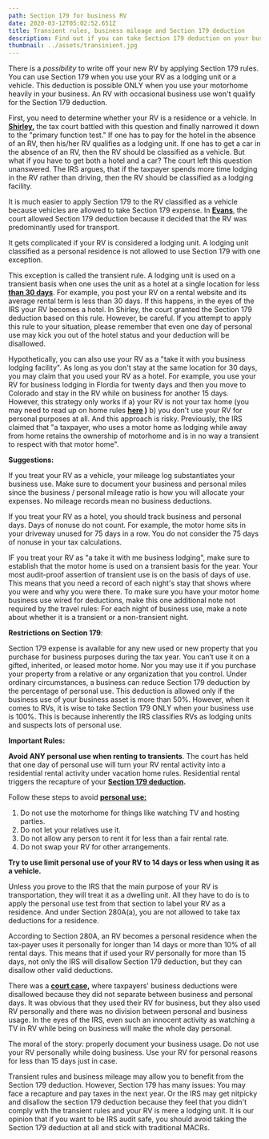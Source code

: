 ```yaml
---
path: Section 179 for business RV
date: 2020-03-12T05:02:52.651Z
title: Transient rules, business mileage and Section 179 deduction
description: Find out if you can take Section 179 deduction on your business motor home
thumbnail: ../assets/transinient.jpg
---
```

There is a *possibility* to write off your new RV by applying Section 179 rules. You can use Section 179 when you use your RV as a lodging unit or a vehicle. This deduction is possible ONLY when you use your motorhome heavily in your business. An RV with occasional business use won't qualify for the Section 179 deduction.

First, you need to determine whether your RV is a residence or a vehicle. In **[Shirley](https://www.leagle.com/decision/200422888aftcm1401197),** the tax court battled with this question and finally narrowed it down to the "primary function test." If one has to pay for the hotel in the absence of an RV, then his/her RV qualifies as a lodging unit. If one has to get a car in the absence of an RV, then the RV should be classified as a vehicle. But what if you have to get both a hotel and a car? The court left this question unanswered. The IRS argues, that if the taxpayer spends more time lodging in the RV rather than driving, then the RV should be classified as a lodging facility.

It is much easier to apply Section 179 to the RV classified as a vehicle because vehicles are allowed to take Section 179 expense. In **[Evans](https://www.forbes.com/sites/anthonynitti/2014/11/22/fathers-business-entitled-to-large-deductions-for-promoting-sons-motocross-activity/?sh=1489714560eb)**, the court allowed Section 179 deduction because it decided that the RV was predominantly used for transport. 

It gets complicated if your RV is considered a lodging unit.  A lodging unit classified as a personal residence is not allowed to use Section 179 with one exception.

This exception is called the transient rule. A lodging unit is used on a transient basis when one uses the unit as a hotel at a single location for less **[than 30 days](https://bradfordtaxinstitute.com/Endnotes/Reg_1_48-1h2ii.pdf)**. For example, you post your RV on a rental website and its average rental term is less than 30 days. If this happens, in the eyes of the IRS your RV becomes a hotel. In Shirley, the court granted the Section 179 deduction based on this rule. However, be careful. If you attempt to apply this rule to your situation, please remember that even one day of personal use may kick you out of the hotel status and your deduction will be disallowed.

Hypothetically, you can also use your RV as a "take it with you business lodging facility". As long as you don't stay at the same location for 30 days, you may claim that you used your RV as a hotel. For example, you use your RV for business lodging in Flordia for twenty days and then you move to Colorado and stay in the RV while on business for another 15 days. However, this strategy only works if a) your RV is not your tax home (you may need to read up on home rules **[here](https://rvtaxgroup.com/blog/business-travel-expenses-for-rv-owners-and-digital-nomads/) )** b) you don't use your RV for personal purposes at all. And this approach is risky.  Previously, the IRS claimed that "a taxpayer, who uses a motor home as lodging while away from home retains the ownership of motorhome and is in no way a transient to respect with that motor home". 

**Suggestions:**

If you treat your RV as a vehicle, your mileage log substantiates your business use. Make sure to document your business and personal miles since the business / personal mileage ratio is how you will allocate your expenses. No mileage records mean no business deductions. 

If you treat your RV as a hotel, you should track business and personal days. Days of nonuse do not count. For example, the motor home sits in your driveway unused for 75 days in a row. You do not consider the 75 days of nonuse in your tax calculations.

IF you treat your RV as "a take it with me business lodging", make sure to establish that the motor home is used on a transient basis for the year. Your most audit-proof assertion of transient use is on the basis of days of use. This means that you need a record of each night's stay that shows where you were and why you were there. To make sure you have your motor home business use wired for deductions, make this one additional note not required by the travel rules: For each night of business use, make a note about whether it is a transient or a non-transient night. 

**Restrictions on Section 179**:

Section 179 expense is available for any new used or new property that you purchase for business purposes during the tax year.  You can’t use it on a gifted, inherited, or leased motor home. Nor you may use it if you purchase your property from a relative or any organization that you control. Under ordinary circumstances, a business can reduce Section 179 deduction by the percentage of personal use. This deduction is allowed only if the business use of your business asset is more than 50%. However, when it comes to RVs, it is wise to take Section 179 ONLY when your business use is 100%. This is because inherently the IRS classifies RVs as lodging units and suspects lots of personal use.

**Important Rules:** 

**Avoid ANY personal use when renting to transients**.                                                                                                 The court has held that one day of personal use will turn your RV rental activity into a residential rental activity under vacation home rules. Residential rental triggers the recapture of your **[Section 179 deduction](https://www.bradfordtaxinstitute.com/Endnotes/TC_Memo_2006-33.pdf).** 

Follow these steps to avoid **[personal use:](https://www.bradfordtaxinstitute.com/Endnotes/Prop_Reg_1_280A-1e.pdf)**

1. Do not use the motorhome for things like watching TV and hosting parties.
2. Do not let your relatives use it.
3. Do not allow any person to rent it for less than a fair rental rate.
4. Do not swap your RV for other arrangements.

**Try to use limit personal use of your RV to 14 days or less when using it as a vehicle.**

Unless you prove to the IRS that the main purpose of your RV is transportation, they will treat it as a dwelling unit. All they have to do is to apply the personal use test from that section to label your RV as a residence. And under Section 280A(a), you are not allowed to take tax deductions for a residence. 

According to Section 280A, an RV becomes a personal residence when the tax-payer uses it personally for longer than 14 days or more than 10% of all rental days. This means that if used your RV personally for more than 15 days, not only the IRS will disallow Section 179 deduction, but they can disallow other valid deductions. 

There was a **[court case,](https://www.taxcontroversy.com/wp-content/uploads/2017/08/Jackson-v.-Commissioner-T.C.-Memo.-2014-160.pdf)** where taxpayers' business deductions were disallowed because they did not separate between business and personal days. It was obvious that they used their RV for business, but they also used RV personally and there was no division between personal and business usage. In the eyes of the IRS, even such an innocent activity as watching a TV in RV while being on business will make the whole day personal. 

The moral of the story: properly document your business usage. Do not use your RV personally while doing business. Use your RV for personal reasons for less than 15 days just in case.



Transient rules and business mileage may allow you to benefit from the Section 179 deduction. However, Section 179 has many issues: You may face a recapture and pay taxes in the next year. Or the IRS may get nitpicky and disallow the section 179 deduction because they feel that you didn't comply with the transient rules and your RV is mere a lodging unit. It is our opinion that if you want to be IRS audit safe, you should avoid taking the Section 179 deduction at all and stick with traditional MACRs.
